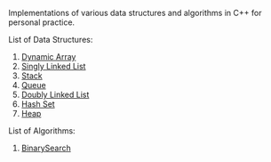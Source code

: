 Implementations of various data structures and algorithms in C++ for personal practice.

List of Data Structures:
1. [Dynamic Array](https://github.com/kaushiknaresh47/Data-Structures-Algorithms/tree/main/DynamicArray)
2. [Singly Linked List](https://github.com/kaushiknaresh47/Data-Structures-Algorithms/tree/main/SingleLinkedList)
3. [Stack](https://github.com/kaushiknaresh47/Data-Structures-Algorithms/tree/main/Stack)
4. [Queue](https://github.com/kaushiknaresh47/Data-Structures-Algorithms/tree/main/Queue)
5. [Doubly Linked List](https://github.com/kaushiknaresh47/Data-Structures-Algorithms/tree/main/DoublyLinkedList)
6. [Hash Set](https://github.com/kaushiknaresh47/Data-Structures-Algorithms/tree/main/HashSet)
7. [Heap](https://github.com/kaushiknaresh47/Data-Structures-Algorithms/tree/main/Heap)

List of Algorithms:
1. [BinarySearch](https://github.com/kaushiknaresh47/Data-Structures-Algorithms/tree/main/Algorithms/binarysearch.cpp)